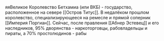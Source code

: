 яяВеликое Королевство Бетхамиа (или ВКБ) - государство, расположенное на севере [[Остров Титус]]. В недалёком прошлом королевство, специализирующееся на ремесле и прямой соперник [[Империя Поргиан]]. Сейчас, после правления [[Абнер Эстевец]] и его наследников, 95% дворянства - наркоторговцы, рабовладельцы и пираты, а 70% простолюдинов - рабы